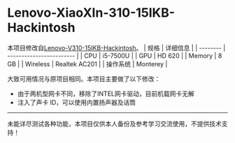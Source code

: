 # Lenovo-XiaoXIn-310-15IKB-Hackintosh
本项目修改自[Lenovo-V310-15IKB-Hackintosh](https://github.com/lee-namc/Lenovo-V310-15IKB-Hackintosh)。
| 规格     | 详细信息                 |
| -------- | ------------------------ |
| CPU      | i5-7500U                 |
| GPU      | HD 620                   |
| Memory   | 8 GB                    |
| Wireless | Realtek AC201             |
| 操作系统 | Monterey |  

大致可用情况与原项目相同。本项目主要做了以下修改：
- 由于两机型网卡不同，移除了INTEL网卡驱动，目前机载网卡无解
- 注入了声卡 ID，可以使用内置扬声器及话筒
---
未能详尽测试各种功能，本项目仅供本人备份及参考学习交流使用，不提供技术支持！
